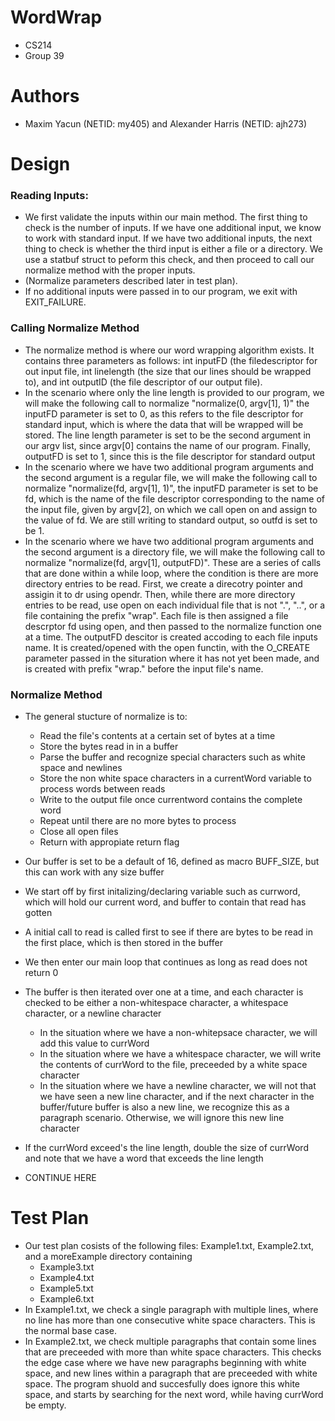 # WordWrap
- CS214
- Group 39
# Authors
- Maxim Yacun (NETID: my405) and Alexander Harris (NETID: ajh273)

# Design
### Reading Inputs: ###
- We first validate the inputs within our main method. The first thing to check is the number of inputs. If we have one additional input, we know to work with standard input. If we have two additional inputs, the next thing to check is whether the third input is either a file or a directory. We use a statbuf struct to peform this check, and then proceed to call our normalize method with the proper inputs. 
- (Normalize parameters described later in test plan). 
- If no additional inputs were passed in to our program, we exit with EXIT_FAILURE.

### Calling Normalize Method ###
- The normalize method is where our word wrapping algorithm exists. It contains three parameters as follows: int inputFD (the filedescriptor for out input file, int linelength (the size that our lines should be wrapped to), and int outputID (the file descriptor of our  output file).
- In the scenario where only the line length is provided to our program, we will make the following call to normalize "normalize(0, argv[1], 1)" the inputFD parameter is set to 0, as this refers to the file descriptor for standard input, which is where the data that will be wrapped will be stored. The line length parameter is set to be the second argument in our argv list, since argv[0] contains the name of our program. Finally, outputFD is set to 1, since this is the file descriptor for standard output
- In the scenario where we have two additional program arguments and the second argument is a regular file, we will make the following call to normalize "normalize(fd, argv[1], 1)", the inputFD parameter is set to be fd, which is the name of the file descriptor corresponding to the name of the input file, given by argv[2], on which we call open on and assign to the value of fd. We are still writing to standard output, so outfd is set to be 1.
-  In the scenario where we have two additional program arguments and the second argument is a directory file, we will make the following call to normalize "normalize(fd, argv[1], outputFD)". These are a series of calls that are done within a while loop, where the condition is there are more directory entries to be read. First, we create a direcotry pointer and assigin it to dr using opendr. Then, while there are more directory entries to be read, use open on each individual file that is not ".", "..", or a file containing the prefix "wrap". Each file is then assigned a file descrptor fd using open, and then passed to the normalize function one at a time. The outputFD descitor is created accoding to each file inputs name. It is created/opened with the open functin, with the O_CREATE parameter passed in the situration where it has not yet been made, and is created with prefix "wrap." before the input file's name.

### Normalize Method ###
- The general stucture of normalize is to:
  -  Read the file's contents at a certain set of bytes at a time 
  -  Store the bytes read in in a buffer
  -  Parse the buffer and recognize special characters such as white space and newlines
  -  Store the non white space characters in a currentWord variable to process words between reads
  -  Write to the output file once currentword contains the complete word
  -  Repeat until there are no more bytes to process
  -  Close all open files
  -  Return with appropiate return flag

- Our buffer is set to be a default of 16, defined as macro BUFF_SIZE, but this can work with any size buffer
- We start off by first initalizing/declaring variable such as currword, which will hold our current word, and buffer to contain that read has gotten
- A initial call to read is called first to see if there are bytes to be read in the first place, which is then stored in the buffer
- We then enter our main loop that continues as long as read does not return 0
- The buffer is then iterated over one at a time, and each character is checked to be either a non-whitespace character, a whitespace character, or a newline character
  - In the situation where we have a non-whitepsace character, we will add this value to currWord
  - In the situation where we have a whitespace character, we will write the contents of currWord to the file, preceeded by a white space character
  - In the situation where we have a newline character, we will not that we have seen a new line character, and if the next character in the buffer/future buffer is also a new line, we recognize this as a paragraph scenario. Otherwise, we will ignore this new line character
- If the currWord exceed's the line length, double the size of currWord and note that we have a word that exceeds the line length
- CONTINUE HERE
# Test Plan
- Our test plan cosists of the following files: Example1.txt, Example2.txt, and a moreExample directory containing
  - Example3.txt
  - Example4.txt
  - Example5.txt
  - Example6.txt
- In Example1.txt, we check a single paragraph with multiple lines, where no line has more than one consecutive white space characters. This is the normal base case.
- In Example2.txt, we check multiple paragraphs that contain some lines that are preceeded with more than white space characters. This checks the edge case where we have new paragraphs beginning with white space, and new lines within a paragraph that are preceeded with white space. The program shuold and succesfully does ignore this white space, and starts by searching for the next word, while having currWord be empty.

